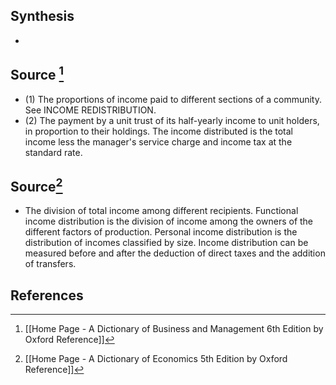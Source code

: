## Synthesis
- 
## Source [^1]
- (1) The proportions of income paid to different sections of a community. See INCOME REDISTRIBUTION. 
- (2) The payment by a unit trust of its half-yearly income to unit holders, in proportion to their holdings. The income distributed is the total income less the manager's service charge and income tax at the standard rate.
## Source[^2]
- The division of total income among different recipients. Functional income distribution is the division of income among the owners of the different factors of production. Personal income distribution is the distribution of incomes classified by size. Income distribution can be measured before and after the deduction of direct taxes and the addition of transfers.
## References

[^1]: [[Home Page - A Dictionary of Business and Management 6th Edition by Oxford Reference]]
[^2]: [[Home Page - A Dictionary of Economics 5th Edition by Oxford Reference]]